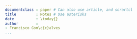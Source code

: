 ```yaml
---
documentclass : paper # Can also use article, and scrartcl
title         : Notes # Use asterisks
date          : \today{}
author        :
- Francisco Gon\c{c}alves
...
```


<!-- May have to substitute 'date' for 'author' metadata, especiall for 'paper' documentclass!-->


#
